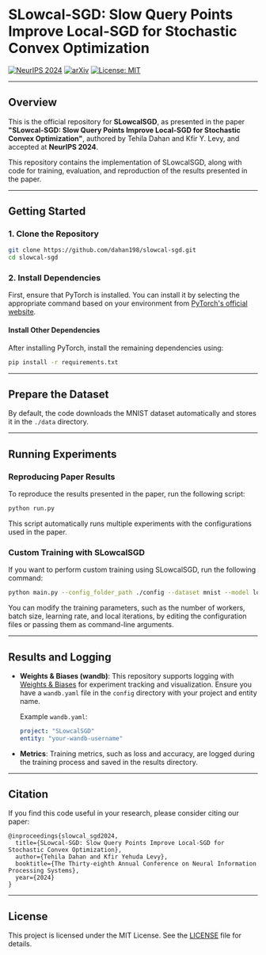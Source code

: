

# SLowcal-SGD: Slow Query Points Improve Local-SGD for Stochastic Convex Optimization

[![NeurIPS 2024](https://img.shields.io/badge/NeurIPS-2024-blue.svg)](#) [![arXiv](https://img.shields.io/badge/arXiv-2304.04169-B31B1B.svg)](https://arxiv.org/abs/2304.04169) [![License: MIT](https://img.shields.io/badge/License-MIT-yellow.svg)](https://opensource.org/licenses/MIT)

---

## Overview

This is the official repository for **SLowcalSGD**, as presented in the paper **"SLowcal-SGD: Slow Query Points Improve Local-SGD for Stochastic Convex Optimization"**, authored by Tehila Dahan and Kfir Y. Levy, and accepted at **NeurIPS 2024**.

This repository contains the implementation of SLowcalSGD, along with code for training, evaluation, and reproduction of the results presented in the paper.

---

## Getting Started

### 1. Clone the Repository

```bash
git clone https://github.com/dahan198/slowcal-sgd.git
cd slowcal-sgd
```

### 2. Install Dependencies

First, ensure that PyTorch is installed. You can install it by selecting the appropriate command based on your environment from [PyTorch's official website](https://pytorch.org/get-started/locally/).

#### Install Other Dependencies

After installing PyTorch, install the remaining dependencies using:

```bash
pip install -r requirements.txt
```

---

## Prepare the Dataset

By default, the code downloads the MNIST dataset automatically and stores it in the `./data` directory.

---

## Running Experiments

### Reproducing Paper Results

To reproduce the results presented in the paper, run the following script:

```bash
python run.py
```

This script automatically runs multiple experiments with the configurations used in the paper.

### Custom Training with SLowcalSGD

If you want to perform custom training using SLowcalSGD, run the following command:

```bash
python main.py --config_folder_path ./config --dataset mnist --model logistic_regression --optimizer SLowcalSGD
```

You can modify the training parameters, such as the number of workers, batch size, learning rate, and local iterations, by editing the configuration files or passing them as command-line arguments.

---

## Results and Logging

- **Weights & Biases (wandb)**: This repository supports logging with [Weights & Biases](https://wandb.ai/) for experiment tracking and visualization. Ensure you have a `wandb.yaml` file in the `config` directory with your project and entity name.
  
  Example `wandb.yaml`:
  ```yaml
  project: "SLowcalSGD"
  entity: "your-wandb-username"
  ```

- **Metrics**: Training metrics, such as loss and accuracy, are logged during the training process and saved in the results directory.

---

## Citation

If you find this code useful in your research, please consider citing our paper:

```
@inproceedings{slowcal_sgd2024,
  title={SLowcal-SGD: Slow Query Points Improve Local-SGD for Stochastic Convex Optimization},
  author={Tehila Dahan and Kfir Yehuda Levy},
  booktitle={The Thirty-eighth Annual Conference on Neural Information Processing Systems},
  year={2024}
}
```

---

## License

This project is licensed under the MIT License. See the [LICENSE](LICENSE) file for details.

